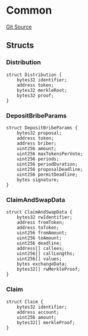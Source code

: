 # Common
[Git Source](https://github.com/redacted-cartel/hidden-hand-contracts/blob/0eba12837f1598e3ade9a3211813a72a1e056947/contracts/libraries/Common.sol)


## Structs
### Distribution

```solidity
struct Distribution {
    bytes32 identifier;
    address token;
    bytes32 merkleRoot;
    bytes32 proof;
}
```

### DepositBribeParams

```solidity
struct DepositBribeParams {
    bytes32 proposal;
    address token;
    address briber;
    uint256 amount;
    uint256 maxTokensPerVote;
    uint256 periods;
    uint256 periodDuration;
    uint256 proposalDeadline;
    uint256 permitDeadline;
    bytes signature;
}
```

### ClaimAndSwapData

```solidity
struct ClaimAndSwapData {
    bytes32 rwIdentifier;
    address fromToken;
    address toToken;
    uint256 fromAmount;
    uint256 toAmount;
    uint256 deadline;
    address[] callees;
    uint256[] callLengths;
    uint256[] values;
    bytes exchangeData;
    bytes32[] rwMerkleProof;
}
```

### Claim

```solidity
struct Claim {
    bytes32 identifier;
    address account;
    uint256 amount;
    bytes32[] merkleProof;
}
```

